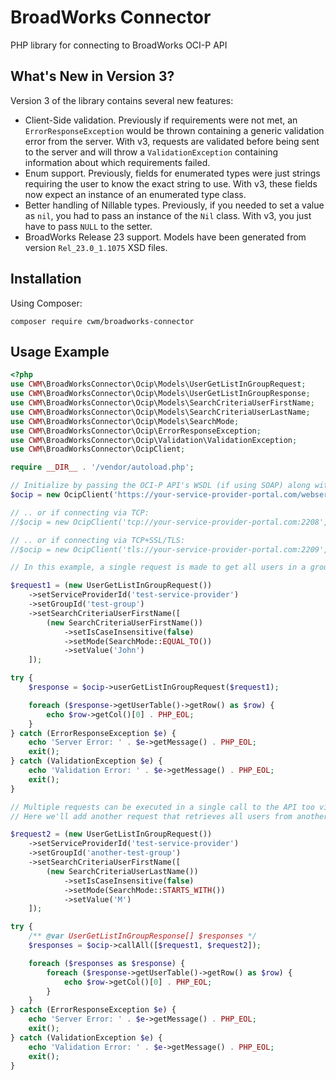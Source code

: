 # BroadWorks Connector

PHP library for connecting to BroadWorks OCI-P API

## What's New in Version 3?

Version 3 of the library contains several new features:

* Client-Side validation. Previously if requirements were not met, an `ErrorResponseException` would be thrown containing a generic validation error from the server. With v3, requests are validated before being sent to the server and will throw a `ValidationException` containing information about which requirements failed.
* Enum support. Previously, fields for enumerated types were just strings requiring the user to know the exact string to use. With v3, these fields now expect an instance of an enumerated type class.
* Better handling of Nillable types. Previously, if you needed to set a value as `nil`, you had to pass an instance of the `Nil` class. With v3, you just have to pass `NULL` to the setter.
* BroadWorks Release 23 support. Models have been generated from version `Rel_23.0_1.1075` XSD files.


## Installation
Using Composer:

```
composer require cwm/broadworks-connector
```

## Usage Example

```php
<?php
use CWM\BroadWorksConnector\Ocip\Models\UserGetListInGroupRequest;
use CWM\BroadWorksConnector\Ocip\Models\UserGetListInGroupResponse;
use CWM\BroadWorksConnector\Ocip\Models\SearchCriteriaUserFirstName;
use CWM\BroadWorksConnector\Ocip\Models\SearchCriteriaUserLastName;
use CWM\BroadWorksConnector\Ocip\Models\SearchMode;
use CWM\BroadWorksConnector\Ocip\ErrorResponseException;
use CWM\BroadWorksConnector\Ocip\Validation\ValidationException;
use CWM\BroadWorksConnector\OcipClient;

require __DIR__ . '/vendor/autoload.php';

// Initialize by passing the OCI-P API's WSDL (if using SOAP) along with your BroadWorks portal username and password.
$ocip = new OcipClient('https://your-service-provider-portal.com/webservice/services/ProvisioningService?wsdl', 'portal-username', 'portal-password');

// .. or if connecting via TCP:
//$ocip = new OcipClient('tcp://your-service-provider-portal.com:2208', 'portal-username', 'portal-password');

// .. or if connecting via TCP+SSL/TLS:
//$ocip = new OcipClient('tls://your-service-provider-portal.com:2209', 'portal-username', 'portal-password');

// In this example, a single request is made to get all users in a group whose first name is John.

$request1 = (new UserGetListInGroupRequest())
    ->setServiceProviderId('test-service-provider')
    ->setGroupId('test-group')
    ->setSearchCriteriaUserFirstName([
        (new SearchCriteriaUserFirstName())
            ->setIsCaseInsensitive(false)
            ->setMode(SearchMode::EQUAL_TO())
            ->setValue('John')
    ]);

try {
    $response = $ocip->userGetListInGroupRequest($request1);

    foreach ($response->getUserTable()->getRow() as $row) {
        echo $row->getCol()[0] . PHP_EOL;
    }
} catch (ErrorResponseException $e) {
    echo 'Server Error: ' . $e->getMessage() . PHP_EOL;
    exit();
} catch (ValidationException $e) {
    echo 'Validation Error: ' . $e->getMessage() . PHP_EOL;
    exit();
}

// Multiple requests can be executed in a single call to the API too via the callAll method.
// Here we'll add another request that retrieves all users from another group whose last name starts with an M.

$request2 = (new UserGetListInGroupRequest())
    ->setServiceProviderId('test-service-provider')
    ->setGroupId('another-test-group')
    ->setSearchCriteriaUserFirstName([
        (new SearchCriteriaUserLastName())
            ->setIsCaseInsensitive(false)
            ->setMode(SearchMode::STARTS_WITH())
            ->setValue('M')
    ]);

try {
    /** @var UserGetListInGroupResponse[] $responses */
    $responses = $ocip->callAll([$request1, $request2]);

    foreach ($responses as $response) {
        foreach ($response->getUserTable()->getRow() as $row) {
            echo $row->getCol()[0] . PHP_EOL;
        }
    }
} catch (ErrorResponseException $e) {
    echo 'Server Error: ' . $e->getMessage() . PHP_EOL;
    exit();
} catch (ValidationException $e) {
    echo 'Validation Error: ' . $e->getMessage() . PHP_EOL;
    exit();
}
```